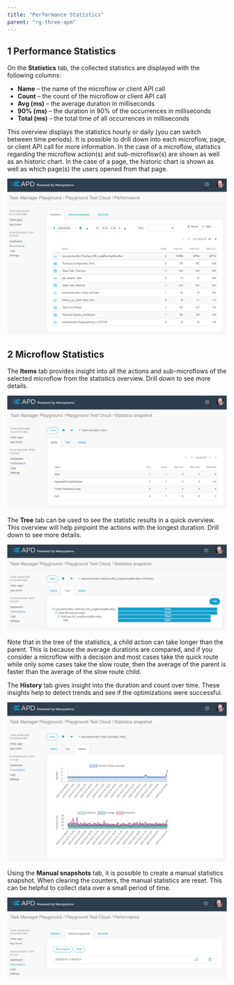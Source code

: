 ```yaml
---
title: "Performance Statistics"
parent: "rg-three-apm"
---
```


## 1 Performance Statistics

On the **Statistics** tab, the collected statistics are displayed with the following columns:

* **Name** – the name of the microflow or client API call
* **Count** – the count of the microflow or client API call
* **Avg (ms)** – the average duration in milliseconds
* **90% (ms)** – the duration in 90% of the occurrences in milliseconds
* **Total (ms)** – the total time of all occurrences in milliseconds

This overview displays the statistics hourly or daily (you can switch between time periods). It is possible to drill down into each microflow, page, or client API call for more information. In the case of a microflow, statistics regarding the microflow action(s) and sub-microflow(s) are shown as well as an historic chart. In the case of a page, the historic chart is shown as well as which page(s) the users opened from that page. 

![](attachments/rg-three/statistics.png)

## 2 Microflow Statistics

The **Items** tab provides insight into all the actions and sub-microflows of the selected microflow from the statistics overview. Drill down to see more details.

![](attachments/rg-three/statistics_items.png)

The **Tree** tab can be used to see the statistic results in a quick overview. This overview will help pinpoint the actions with the longest duration. Drill down to see more details.

![](attachments/rg-three/statistics_tree.png)

Note that in the tree of the statistics, a child action can take longer than the parent. This is because the average durations are compared, and if you consider a microflow with a decision and most cases take the quick route while only some cases take the slow route, then the average of the parent is faster than the average of the slow route child.

The **History** tab gives insight into the duration and count over time. These insights help to detect trends and see if the optimizations were successful. 

![](attachments/rg-three/statistics_history.png)

Using the **Manual snapshots** tab, it is possible to create a manual statistics snapshot. When clearing the counters, the manual statistics are reset. This can be helpful to collect data over a small period of time.

![](attachments/rg-three/manual_snapshot.png)

